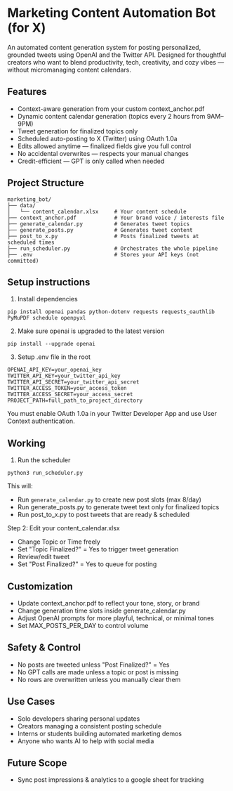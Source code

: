 # Marketing Content Automation Bot (for X)

An automated content generation system for posting personalized, grounded tweets using OpenAI and the Twitter API. Designed for thoughtful creators who want to blend productivity, tech, creativity, and cozy vibes — without micromanaging content calendars.

## Features

- Context-aware generation from your custom context_anchor.pdf
- Dynamic content calendar generation (topics every 2 hours from 9AM–9PM)
- Tweet generation for finalized topics only
- Scheduled auto-posting to X (Twitter) using OAuth 1.0a
- Edits allowed anytime — finalized fields give you full control
- No accidental overwrites — respects your manual changes
- Credit-efficient — GPT is only called when needed

## Project Structure

```
marketing_bot/
├── data/
│   └── content_calendar.xlsx     # Your content schedule
├── context_anchor.pdf            # Your brand voice / interests file
├── generate_calendar.py          # Generates tweet topics
├── generate_posts.py             # Generates tweet content
├── post_to_x.py                  # Posts finalized tweets at scheduled times
├── run_scheduler.py              # Orchestrates the whole pipeline
├── .env                          # Stores your API keys (not committed)

```

## Setup instructions

1. Install dependencies

```
pip install openai pandas python-dotenv requests requests_oauthlib PyMuPDF schedule openpyxl

```
2. Make sure openai is upgraded to the latest version

```
pip install --upgrade openai
```

3. Setup .env file in the root

```
OPENAI_API_KEY=your_openai_key
TWITTER_API_KEY=your_twitter_api_key
TWITTER_API_SECRET=your_twitter_api_secret
TWITTER_ACCESS_TOKEN=your_access_token
TWITTER_ACCESS_SECRET=your_access_secret
PROJECT_PATH=full_path_to_project_directory
```

You must enable OAuth 1.0a in your Twitter Developer App and use User Context authentication.

## Working

1. Run the scheduler

```
python3 run_scheduler.py
```

This will:

- Run `generate_calendar.py` to create new post slots (max 8/day)
- Run generate_posts.py to generate tweet text only for finalized topics
- Run post_to_x.py to post tweets that are ready & scheduled

Step 2: Edit your content_calendar.xlsx

- Change Topic or Time freely
- Set "Topic Finalized?" = Yes to trigger tweet generation
- Review/edit tweet
- Set "Post Finalized?" = Yes to queue for posting

## Customization

- Update context_anchor.pdf to reflect your tone, story, or brand
- Change generation time slots inside generate_calendar.py
- Adjust OpenAI prompts for more playful, technical, or minimal tones
- Set MAX_POSTS_PER_DAY to control volume

## Safety & Control

- No posts are tweeted unless "Post Finalized?" = Yes
- No GPT calls are made unless a topic or post is missing
- No rows are overwritten unless you manually clear them

## Use Cases

- Solo developers sharing personal updates
- Creators managing a consistent posting schedule
- Interns or students building automated marketing demos
- Anyone who wants AI to help with social media

## Future Scope

- Sync post impressions & analytics to a google sheet for tracking

